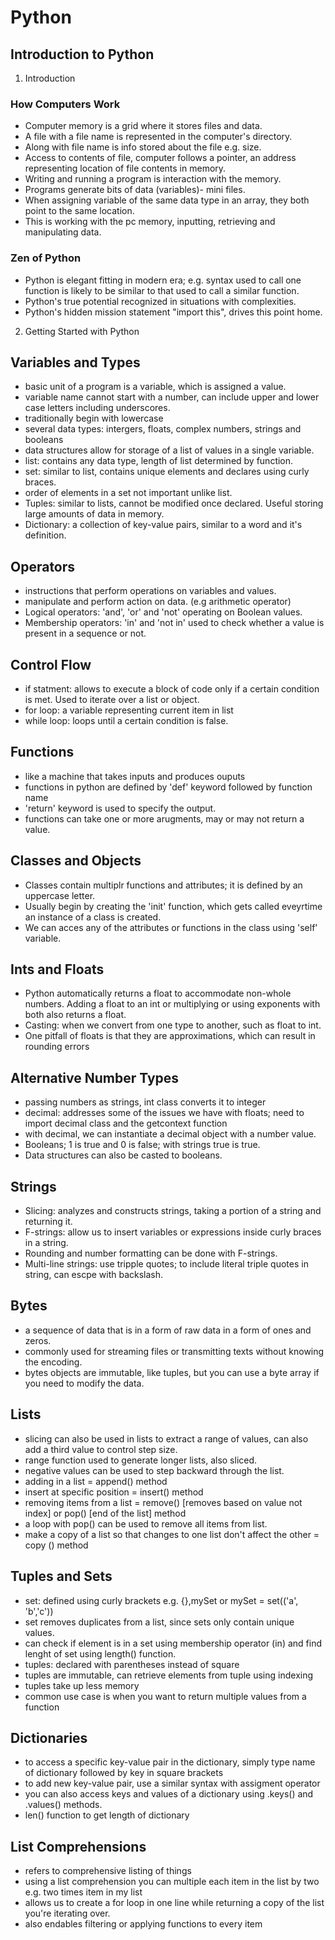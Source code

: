 # Python
## Introduction to Python
1. Introduction 
### How Computers Work
- Computer memory is a grid where it stores files and data.
- A file with a file name is represented in the computer's directory.
- Along with file name is info stored about the file e.g. size.
- Access to contents of file, computer follows a pointer, an address representing location of file contents in memory.
- Writing and running a program is interaction with the memory.
- Programs generate bits of data (variables)- mini files.
- When assigning variable of the same data type in an array, they both point to the same location.
- This is working with the pc memory, inputting, retrieving and manipulating data. 

### Zen of Python
- Python is elegant fitting in modern era; e.g. syntax used to call one function is likely to be similar to that used to call a similar function.
- Python's true potential recognized in situations with complexities.
- Python's hidden mission statement "import this", drives this point home.

2. Getting Started with Python
## Variables and Types
- basic unit of a program is a variable, which is assigned a value.
- variable name cannot start with a number, can include upper and lower case letters including underscores.
- traditionally begin with lowercase
- several data types: intergers, floats, complex numbers, strings and booleans
- data structures allow for storage of a list of values in a single variable. 
- list: contains any data type, length of list determined by function. 
- set: similar to list, contains unique elements and declares using curly braces.
- order of elements in a set not important unlike list.
- Tuples: similar to lists, cannot be modified once declared. Useful storing large amounts of data in memory.
- Dictionary: a collection of key-value pairs, similar to a word and it's definition.

## Operators
- instructions that perform operations on variables and values.
- manipulate and perform action on data. (e.g arithmetic operator)
- Logical operators: 'and', 'or' and 'not' operating on Boolean values.
- Membership operators: 'in' and 'not in' used to check whether a value is present in a sequence or not.

## Control Flow
- if statment: allows to execute a block of code only if a certain condition is met. Used to iterate over a list or object.
- for loop: a variable representing current item in list
- while loop: loops until a certain condition is false.

## Functions
- like a machine that takes inputs and produces ouputs
- functions in python are defined by 'def' keyword followed by function name
- 'return' keyword is used to specify the output.
- functions can take one or more arugments, may or may not return a value.

## Classes and Objects
- Classes contain multiplr functions and attributes; it is defined by an uppercase letter.
- Usually begin by creating the 'init' function, which gets called eveyrtime an instance of a class is created.
- We can acces any of the attributes or functions in the class using 'self' variable.

## Ints and Floats
- Python automatically returns a float to accommodate non-whole numbers. Adding a float to an int or multiplying or using exponents with both also returns a float. 
- Casting: when we convert from one type to another, such as float to int.
- One pitfall of floats is that they are approximations, which can result in rounding errors

## Alternative Number Types
- passing numbers as strings, int class converts it to integer
- decimal: addresses some of the issues we have with floats; need to import decimal class and the getcontext function
- with decimal, we can instantiate a decimal object with a number value.
- Booleans; 1 is true and 0 is false; with strings true is true.
- Data structures can also be casted to booleans.

## Strings
- Slicing: analyzes and constructs strings, taking a portion of a string and returning it.
- F-strings: allow us to insert variables or expressions inside curly braces in a string. 
- Rounding and number formatting can be done with F-strings.
- Multi-line strings: use tripple quotes; to include literal triple quotes in string, can escpe with backslash.

## Bytes
- a sequence of data that is in a form of raw data in a form of ones and zeros.
- commonly used for streaming files or transmitting texts without knowing the encoding.
- bytes objects are immutable, like tuples, but you can use a byte array if you need to modify the data. 

## Lists
- slicing can also be used in lists to extract a range of values, can also add a third value to control step size.
- range function used to generate longer lists, also sliced.
- negative values can be used to step backward through the list. 
- adding in a list = append() method
- insert at specific position = insert() method 
- removing items from a list = remove() [removes based on value not index] or pop() [end of the list] method
- a loop with pop() can be used to remove all items from list.
- make a copy of a list so that changes to one list don't affect the other = copy () method

## Tuples and Sets
- set: defined using curly brackets e.g. {},mySet or mySet = set(('a', 'b','c')) 
- set removes duplicates from a list, since sets only contain unique values. 
- can check if element is in a set using membership operator (in) and find lenght of set using length() function.
- tuples: declared with parentheses instead of square
- tuples are immutable, can retrieve elements from tuple using indexing
- tuples take up less memory
- common use case is when you want to return multiple values from a function

## Dictionaries 
- to access a specific key-value pair in the dictionary, simply type name of dictionary followed by key in square brackets
- to add new key-value pair, use a similar syntax with assigment operator
- you can also access keys and values of a dictionary using .keys() and .values() methods.
- len() function to get length of dictionary

## List Comprehensions
- refers to comprehensive listing of things
- using a list comprehension you can multiple each item in the list by two e.g. two times item in my list
- allows us to create a for loop in one line while returning a copy of the list you're iterating over.
- also endables filtering or applying functions to every item



